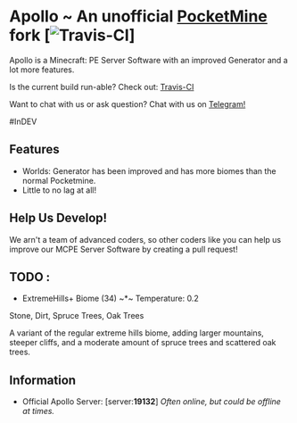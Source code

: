 # Apollo ~ An unofficial [PocketMine](https://github.com/PocketMine/PocketMine-MP) fork [![Travis-CI](https://travis-ci.org/NycuRO/Apollo.svg?branch=master)]
Apollo is a Minecraft: PE Server Software with an improved Generator and a lot more features.

Is the current build run-able? Check out: [Travis-CI](https://travis-ci.org/NycuRO/Apollo)

Want to chat with us or ask question? Chat with us on [Telegram!](https://telegram.me/joinchat/Ca8L9T9P01PtR1bOEwtxuw)

#InDEV

## Features
- Worlds: Generator has been improved and has more biomes than the normal Pocketmine.
- Little to no lag at all!

## Help Us Develop!
 We arn't a team of advanced coders, so other coders like you can help us improve our MCPE Server Software by creating a pull request!
 
## TODO :
- ExtremeHills+ Biome (34)
    ~*~ Temperature: 0.2

Stone, Dirt, Spruce Trees, Oak Trees

A variant of the regular extreme hills biome, adding larger mountains, steeper cliffs, and a moderate amount of spruce trees and scattered oak trees.

## Information
- Official Apollo Server: [server:**19132**] *Often online, but could be offline at times.*

